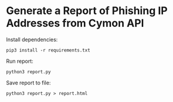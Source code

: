 # Generate a Report of Phishing IP Addresses from Cymon API

Install dependencies:

    pip3 install -r requirements.txt

Run report:

    python3 report.py

Save report to file:

    python3 report.py > report.html

